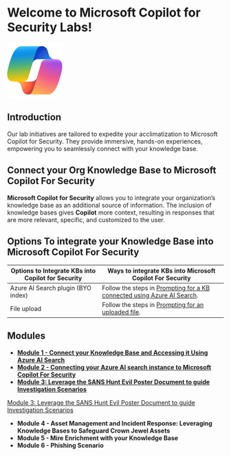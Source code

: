# Welcome to Microsoft Copilot for Security Labs!

![Security CoPilot Logo](https://github.com/Azure/Copilot-For-Security/blob/main/Images/ic_fluent_copilot_64_64%402x.png)

## Introduction

Our lab initiatives are tailored to expedite your acclimatization to Microsoft Copilot for Security. They provide immersive, hands-on experiences, empowering you to seamlessly connect with your knowledge base.

## Connect your Org Knowledge Base to Microsoft Copilot For Security 

**Microsoft Copilot for Security** allows you to integrate your organization’s knowledge base as an additional source of information. The inclusion of knowledge bases gives **Copilot** more context, resulting in responses that are more relevant, specific, and customized to the user.

## Options To integrate your Knowledge Base into Microsoft Copilot For Security

| Options to Integrate KBs into Copilot for Security | Ways to integrate KBs into Microsoft Copilot For Security                                                                                                     |
|----------------------------------------------------|-----------------------------------------------------------------------------------------------------------------|
| Azure AI Search plugin (BYO index)                | Follow the steps in [Prompting for a KB connected using Azure AI Search](https://review.learn.microsoft.com/en-us/security-copilot/connect-org-kb#prompting-for-a-knowledge-base-connected-using-azure-ai-search).    |
| File upload                                        | Follow the steps in [Prompting for an uploaded file](https://review.learn.microsoft.com/en-us/security-copilot/connect-org-kb#prompting-for-an-uploaded-file).    |

## Modules

- [**Module 1 - Connect your Knowledge Base and Accessing it Using Azure AI Search**](https://github.com/Azure/Copilot-For-Security/blob/main/Technical%20Workshops/Knowledge%20base%20Workshop/Module%201%20-%20Connect%20your%20Knowledge%20Base%20and%20Accessing%20it%20Using%20Azure%20AI%20Search/readme.md)
- [**Module 2 - Connecting your Azure AI search instance to Microsoft Copilot For Security**](https://github.com/Azure/Copilot-For-Security/tree/main/Technical%20Workshops/Knowledge%20base%20Workshop/Module%202%20-%20Connecting%20your%20Azure%20AI%20search%20instance%20to%20Microsoft%20Copilot%20For%20Security)
- [**Module 3: Leverage the SANS Hunt Evil Poster Document to guide Investigation Scenarios**](https://github.com/Azure/Copilot-For-Security/tree/main/Technical%20Workshops/Knowledge%20base%20Workshop/Module%203%20-%20Leverage%20the%20SANS%20Hunt%20Evil%20Poster%20Document%20to%20guide%20Investigation%20Scenarios)

[Module 3: Leverage the SANS Hunt Evil Poster Document to guide Investigation Scenarios](https://github.com/Azure/Copilot-For-Security/tree/main/Technical%20Workshops/Knowledge%20base%20Workshop/Module%203%20-%20Leverage%20the%20SANS%20Hunt%20Evil%20Poster%20Document%20to%20guide%20Investigation%20Scenarios)

- **Module 4 - Asset Management and Incident Response: Leveraging Knowledge Bases to Safeguard Crown Jewel Assets**
- **Module 5 - Mire Enrichment with your Knowledge Base**
- **Module 6 - Phishing Scenario**
